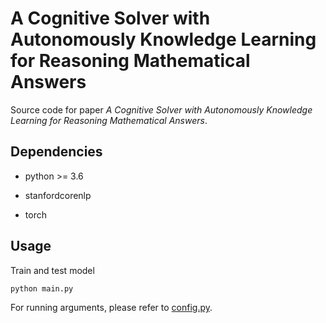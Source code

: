  # A Cognitive Solver with Autonomously Knowledge Learning for Reasoning Mathematical Answers
Source code for paper *A Cognitive Solver with Autonomously Knowledge Learning for Reasoning Mathematical Answers*.

 ## Dependencies
- python >= 3.6

- stanfordcorenlp
- torch

 ## Usage
Train and test model
```bash
python main.py
```
For running arguments, please refer to [config.py](config.py).